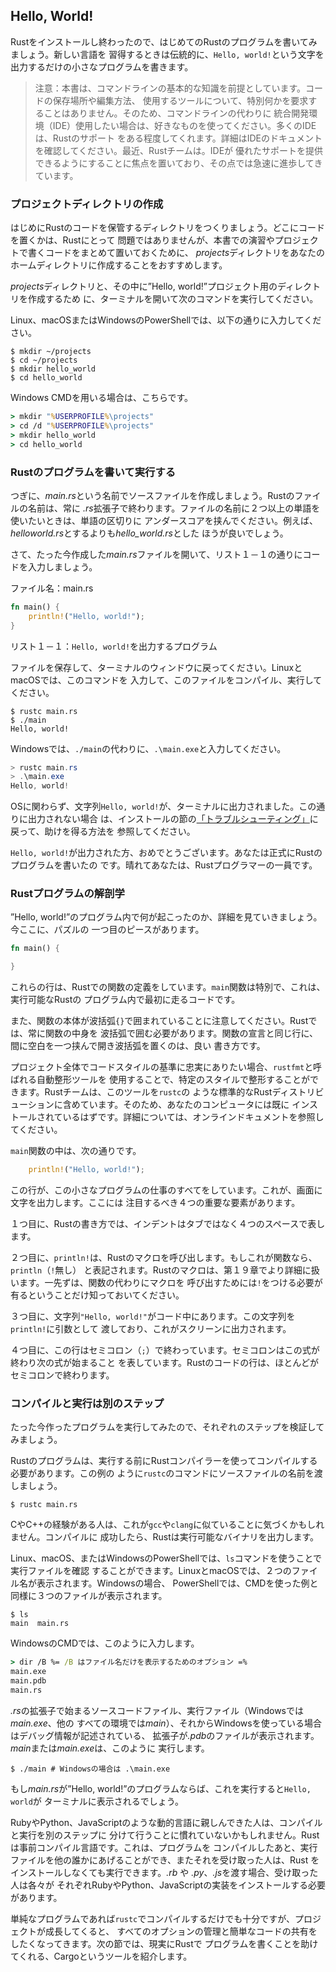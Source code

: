 ## Hello, World!

<!--
Now that you’ve installed Rust, let’s write your first Rust program. It’s
traditional when learning a new language to write a little program that prints
the text `Hello, world!` to the screen, so we’ll do the same here!
-->
Rustをインストールし終わったので、はじめてのRustのプログラムを書いてみましょう。新しい言語を
習得するときは伝統的に、`Hello, world!`という文字を出力するだけの小さなプログラムを書きます。

<!--
> Note: This book assumes basic familiarity with the command line. Rust makes
> no specific demands about your editing or tooling or where your code lives, so
> if you prefer to use an integrated development environment (IDE) instead of
> the command line, feel free to use your favorite IDE. Many IDEs now have some
> degree of Rust support; check the IDE’s documentation for details. Recently,
> the Rust team has been focusing on enabling great IDE support, and progress
> has been made rapidly on that front!
-->
> 注意：本書は、コマンドラインの基本的な知識を前提としています。コードの保存場所や編集方法、
> 使用するツールについて、特別何かを要求することはありません。そのため、コマンドラインの代わりに
> 統合開発環境（IDE）使用したい場合は、好きなものを使ってください。多くのIDEは、Rustのサポート
> をある程度してくれます。詳細はIDEのドキュメントを確認してください。最近、Rustチームは。IDEが
> 優れたサポートを提供できるようにすることに焦点を置いており、その点では急速に進歩してきています。

<!--
### Creating a Project Directory
-->
### プロジェクトディレクトリの作成

<!--
You’ll start by making a directory to store your Rust code. It doesn’t matter
to Rust where your code lives, but for the exercises and projects in this book,
we suggest making a *projects* directory in your home directory and keeping all
your projects there.
-->
はじめにRustのコードを保管するディレクトリをつくりましょう。どこにコードを置くかは、Rustにとって
問題ではありませんが、本書での演習やプロジェクトで書くコードをまとめて置いておくために、
*projects*ディレクトリをあなたのホームディレクトリに作成することをおすすめします。

<!--
Open a terminal and enter the following commands to make a *projects* directory
and a directory for the “Hello, world!” project within the *projects* directory.
-->
*projects*ディレクトリと、その中に”Hello, world!”プロジェクト用のディレクトリを作成するため
に、ターミナルを開いて次のコマンドを実行してください。

<!--
For Linux, macOS, and PowerShell on Windows, enter this:
-->
Linux、macOSまたはWindowsのPowerShellでは、以下の通りに入力してください。 

```console
$ mkdir ~/projects
$ cd ~/projects
$ mkdir hello_world
$ cd hello_world
```

<!--
For Windows CMD, enter this:
-->
Windows CMDを用いる場合は、こちらです。

```cmd
> mkdir "%USERPROFILE%\projects"
> cd /d "%USERPROFILE%\projects"
> mkdir hello_world
> cd hello_world
```

<!--
### Writing and Running a Rust Program
-->
### Rustのプログラムを書いて実行する

<!--
Next, make a new source file and call it *main.rs*. Rust files always end with
the *.rs* extension. If you’re using more than one word in your filename, use
an underscore to separate them. For example, use *hello_world.rs* rather than
*helloworld.rs*.
-->
つぎに、*main.rs*という名前でソースファイルを作成しましょう。Rustのファイルの名前は、常に
*.rs*拡張子で終わります。ファイルの名前に２つ以上の単語を使いたいときは、単語の区切りに
アンダースコアを挟んでください。例えば、*helloworld.rs*とするよりも*hello_world.rs*とした
ほうが良いでしょう。

<!--
Now open the *main.rs* file you just created and enter the code in Listing 1-1.
-->
さて、たった今作成した*main.rs*ファイルを開いて、リスト１－１の通りにコードを入力しましょう。

<!--
<span class="filename">Filename: main.rs</span>
-->
<span class="filename">ファイル名：main.rs</span>

```rust
fn main() {
    println!("Hello, world!");
}
```

<!--
<span class="caption">Listing 1-1: A program that prints `Hello, world!`</span>
-->
<span class="caption">リスト１－１：`Hello, world!`を出力するプログラム</span>

<!--
Save the file and go back to your terminal window. On Linux or macOS, enter
the following commands to compile and run the file:
-->
ファイルを保存して、ターミナルのウィンドウに戻ってください。LinuxとmacOSでは、このコマンドを
入力して、このファイルをコンパイル、実行してください。

```console
$ rustc main.rs
$ ./main
Hello, world!
```

<!--
On Windows, enter the command `.\main.exe` instead of `./main`:
-->
Windowsでは、`./main`の代わりに、`.\main.exe`と入力してください。

```powershell
> rustc main.rs
> .\main.exe
Hello, world!
```

<!--
Regardless of your operating system, the string `Hello, world!` should print to
the terminal. If you don’t see this output, refer back to the
[“Troubleshooting”][troubleshooting] part of the Installation
section for ways to get help.
-->
OSに関わらず、文字列`Hello, world!`が、ターミナルに出力されました。この通りに出力されない場合
は、インストールの節の[「トラブルシューティング」][troubleshooting]に戻って、助けを得る方法を
参照してください。

<!--
If `Hello, world!` did print, congratulations! You’ve officially written a Rust
program. That makes you a Rust programmer—welcome!
-->
`Hello, world!`が出力された方、おめでとうございます。あなたは正式にRustのプログラムを書いたの
です。晴れてあなたは、Rustプログラマーの一員です。

<!--
### Anatomy of a Rust Program
-->
### Rustプログラムの解剖学

<!--
Let’s review in detail what just happened in your “Hello, world!” program.
Here’s the first piece of the puzzle:
-->
”Hello, world!”のプログラム内で何が起こったのか、詳細を見ていきましょう。今ここに、パズルの
一つ目のピースがあります。

```rust
fn main() {

}
```

<!--
These lines define a function in Rust. The `main` function is special: it is
always the first code that runs in every executable Rust program. The first
line declares a function named `main` that has no parameters and returns
nothing. If there were parameters, they would go inside the parentheses, `()`.
-->
これらの行は、Rustでの関数の定義をしています。`main`関数は特別で、これは、実行可能なRustの
プログラム内で最初に走るコードです。

<!--
Also, note that the function body is wrapped in curly brackets, `{}`. Rust
requires these around all function bodies. It’s good style to place the opening
curly bracket on the same line as the function declaration, adding one space in
between.
-->
また、関数の本体が波括弧`{}`で囲まれていることに注意してください。Rustでは、常に関数の中身を
波括弧で囲む必要があります。関数の宣言と同じ行に、間に空白を一つ挟んで開き波括弧を置くのは、良い
書き方です。

<!--
If you want to stick to a standard style across Rust projects, you can use an 
automatic formatter tool called `rustfmt` to format your code in a particular
style. The Rust team has included this tool with the standard Rust distribution,
like `rustc`, so it should already be installed on your computer! Check the online
documentation for more details.
-->
プロジェクト全体でコードスタイルの基準に忠実にありたい場合、`rustfmt`と呼ばれる自動整形ツールを
使用することで、特定のスタイルで整形することができます。Rustチームは、このツールを`rustc`の
ような標準的なRustディストリビューションに含めています。そのため、あなたのコンピュータには既に
インストールされているはずです。詳細については、オンラインドキュメントを参照してください。

<!--
Inside the `main` function is the following code:
-->
`main`関数の中は、次の通りです。

```rust
    println!("Hello, world!");
```

<!--
This line does all the work in this little program: it prints text to the
screen. There are four important details to notice here.
-->
この行が、この小さなプログラムの仕事のすべてをしています。これが、画面に文字を出力します。ここには
注目するべき４つの重要な要素があります。

<!--
First, Rust style is to indent with four spaces, not a tab.
-->
１つ目に、Rustの書き方では、インデントはタブではなく４つのスペースで表します。

<!--
Second, `println!` calls a Rust macro. If it called a function instead, it
would be entered as `println` (without the `!`). We’ll discuss Rust macros in
more detail in Chapter 19. For now, you just need to know that using a `!`
means that you’re calling a macro instead of a normal function.
-->
２つ目に、`println!`は、Rustのマクロを呼び出します。もしこれが関数なら、`println`（`!`無し）
と表記されます。Rustのマクロは、第１９章でより詳細に扱います。一先ずは、関数の代わりにマクロを
呼び出すためには`!`をつける必要が有るということだけ知っておいてください。

<!--
Third, you see the `"Hello, world!"` string. We pass this string as an argument
to `println!`, and the string is printed to the screen.
-->
３つ目に、文字列`"Hello, world!"`がコード中にあります。この文字列を`println!`に引数として
渡しており、これがスクリーンに出力されます。

<!--
Fourth, we end the line with a semicolon (`;`), which indicates that this
expression is over and the next one is ready to begin. Most lines of Rust code
end with a semicolon.
-->
４つ目に、この行はセミコロン（`;`）で終わっています。セミコロンはこの式が終わり次の式が始まること
を表しています。Rustのコードの行は、ほとんどがセミコロンで終わります。

<!--
### Compiling and Running Are Separate Steps
-->
### コンパイルと実行は別のステップ

<!--
You’ve just run a newly created program, so let’s examine each step in the
process.
-->
たった今作ったプログラムを実行してみたので、それぞれのステップを検証してみましょう。

<!--
Before running a Rust program, you must compile it using the Rust compiler by
entering the `rustc` command and passing it the name of your source file, like
this:
-->
Rustのプログラムは、実行する前にRustコンパイラーを使ってコンパイルする必要があります。この例の
ように`rustc`のコマンドにソースファイルの名前を渡しましょう。

```console
$ rustc main.rs
```

<!--
If you have a C or C++ background, you’ll notice that this is similar to `gcc`
or `clang`. After compiling successfully, Rust outputs a binary executable.
-->
CやC++の経験がある人は、これが`gcc`や`clang`に似ていることに気づくかもしれません。コンパイルに
成功したら、Rustは実行可能なバイナリを出力します。

<!--
On Linux, macOS, and PowerShell on Windows, you can see the executable by
entering the `ls` command in your shell. On Linux and macOS, you’ll see two
files. With PowerShell on Windows, you’ll see the same three files that you
would see using CMD.
-->
Linux、macOS、またはWindowsのPowerShellでは、`ls`コマンドを使うことで実行ファイルを確認
することができます。LinuxとmacOSでは、２つのファイル名が表示されます。Windowsの場合、
PowerShellでは、CMDを使った例と同様に３つのファイルが表示されます。

```text
$ ls
main  main.rs
```

<!--
With CMD on Windows, you would enter the following:
-->
WindowsのCMDでは、このように入力します。

```cmd
> dir /B %= /B はファイル名だけを表示するためのオプション =%
main.exe
main.pdb
main.rs
```

<!--
This shows the source code file with the *.rs* extension, the executable file
(*main.exe* on Windows, but *main* on all other platforms), and, when using
Windows, a file containing debugging information with the *.pdb* extension.
From here, you run the *main* or *main.exe* file, like this:
-->
*.rs*の拡張子で始まるソースコードファイル、実行ファイル（Windowsでは*main.exe*、他の
すべての環境では*main*）、それからWindowsを使っている場合はデバッグ情報が記述されている、
拡張子が<!-- -->*.pdb*のファイルが表示されます。*main*または*main.exe*は、このように
実行します。

```console
$ ./main # Windowsの場合は .\main.exe
```

<!--
If *main.rs* was your “Hello, world!” program, this line would print `Hello,
world!` to your terminal.
-->
もし*main.rs*が”Hello, world!”のプログラムならば、これを実行すると`Hello, world`が
ターミナルに表示されるでしょう。

<!--
If you’re more familiar with a dynamic language, such as Ruby, Python, or
JavaScript, you might not be used to compiling and running a program as
separate steps. Rust is an *ahead-of-time compiled* language, meaning you can
compile a program and give the executable to someone else, and they can run it
even without having Rust installed. If you give someone a *.rb*, *.py*, or
*.js* file, they need to have a Ruby, Python, or JavaScript implementation
installed (respectively). But in those languages, you only need one command to
compile and run your program. Everything is a trade-off in language design.
-->
RubyやPython、JavaScriptのような動的言語に親しんできた人は、コンパイルと実行を別のステップに
分けて行うことに慣れていないかもしれません。Rustは事前コンパイル言語です。これは、プログラムを
コンパイルしたあと、実行ファイルを他の誰かにあげることができ、またそれを受け取った人は、Rust
をインストールしなくても実行できます。*.rb* や *.py*、*.js*を渡す場合、受け取った人は各々が
それぞれRubyやPython、JavaScriptの実装をインストールする必要があります。

<!--
Just compiling with `rustc` is fine for simple programs, but as your project
grows, you’ll want to manage all the options and make it easy to share your
code. Next, we’ll introduce you to the Cargo tool, which will help you write
real-world Rust programs.
-->
単純なプログラムであれば`rustc`でコンパイルするだけでも十分ですが、プロジェクトが成長してくると、
すべてのオプションの管理と簡単なコードの共有をしたくなってきます。次の節では、現実にRustで
プログラムを書くことを助けてくれる、Cargoというツールを紹介します。

[troubleshooting]: ch01-01-installation.html#トラブルシューティング
